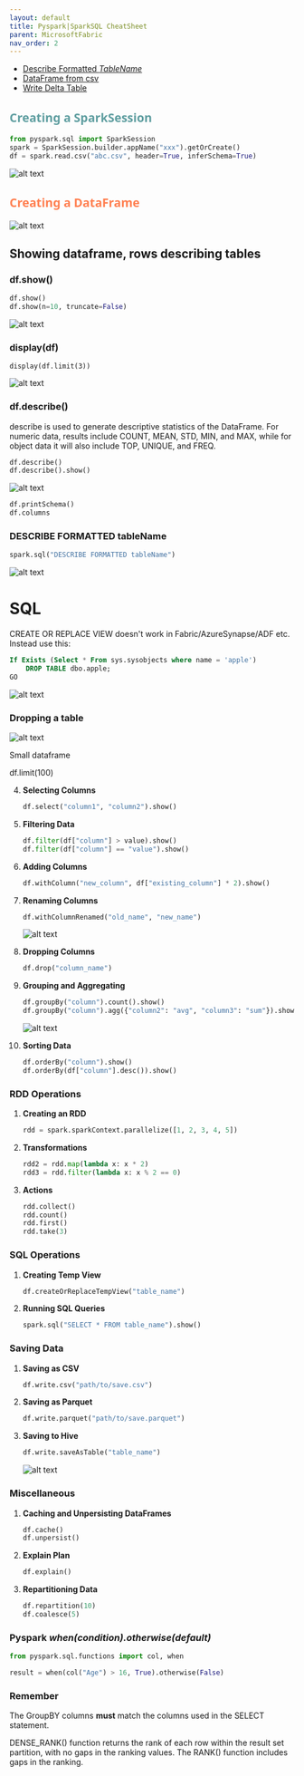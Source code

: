 ```yaml
---
layout: default
title: Pyspark|SparkSQL CheatSheet
parent: MicrosoftFabric
nav_order: 2
---
```


- [Describe Formatted *TableName* ](#describe-formatted-tablename-)
- [DataFrame from csv](#dataframe-from-csv)
- [Write Delta Table](#write-delta-table)



## <span style="color: CadetBlue; font-family: Segoe UI, sans-serif;">Creating a SparkSession</span>

   ```python
   from pyspark.sql import SparkSession
   spark = SparkSession.builder.appName("xxx").getOrCreate()
   df = spark.read.csv("abc.csv", header=True, inferSchema=True)
   ```
   ![alt text](sparksession.png)


## <span style="color: Coral; font-family: Segoe UI, sans-serif;">Creating a DataFrame</span>

![alt text](read.png)

## Showing dataframe, rows describing tables

### df.show()

   ```python
   df.show()
   df.show(n=10, truncate=False)
   ```
   ![alt text](df.show.png)

### display(df)

   ```pyrhon
   display(df.limit(3))
   ```
   ![alt text](displaydflimit3.png)

### df.describe()

   describe is used to generate descriptive statistics of the DataFrame. For numeric data, results include COUNT, MEAN, STD, MIN, and MAX, while for object data it will also include TOP, UNIQUE, and FREQ.

   ```python
   df.describe()
   df.describe().show()
   ```
   ![alt text](images\remdup_image-9.png)

   ```python
   df.printSchema()
   df.columns
   ```
### DESCRIBE FORMATTED tableName

   ```python
   spark.sql("DESCRIBE FORMATTED tableName")
   ```
   ![alt text](judgecourt.png)

# SQL

CREATE OR REPLACE VIEW <VIEWNAME> doesn't work in Fabric/AzureSynapse/ADF etc. Instead use this:
```SQL
If Exists (Select * From sys.sysobjects where name = 'apple')
    DROP TABLE dbo.apple;
GO
```
![alt text](images\Drop_If_Exists_Full.png)




### Dropping a table

![alt text](images\droptable.png)


Small dataframe

df.limit(100)


4. **Selecting Columns**
   ```python
   df.select("column1", "column2").show()
   ```

5. **Filtering Data**
   ```python
   df.filter(df["column"] > value).show()
   df.filter(df["column"] == "value").show()
   ```

6. **Adding Columns**
   ```python
   df.withColumn("new_column", df["existing_column"] * 2).show()
   ```

7. **Renaming Columns**
   ```python
   df.withColumnRenamed("old_name", "new_name")
   ```
   ![alt text](withcolumnrenamed.png)
8. **Dropping Columns**
   ```python
   df.drop("column_name")
   ```

9. **Grouping and Aggregating**
   ```python
   df.groupBy("column").count().show()
   df.groupBy("column").agg({"column2": "avg", "column3": "sum"}).show()
   ```
   ![alt text](df.groupby.png)
10. **Sorting Data**
    ```python
    df.orderBy("column").show()
    df.orderBy(df["column"].desc()).show()
    ```

### RDD Operations
1. **Creating an RDD**
   ```python
   rdd = spark.sparkContext.parallelize([1, 2, 3, 4, 5])
   ```

2. **Transformations**
   ```python
   rdd2 = rdd.map(lambda x: x * 2)
   rdd3 = rdd.filter(lambda x: x % 2 == 0)
   ```

3. **Actions**
   ```python
   rdd.collect()
   rdd.count()
   rdd.first()
   rdd.take(3)
   ```

### SQL Operations
1. **Creating Temp View**
   ```python
   df.createOrReplaceTempView("table_name")
   ```

2. **Running SQL Queries**
   ```python
   spark.sql("SELECT * FROM table_name").show()
   ```

### Saving Data
1. **Saving as CSV**
   ```python
   df.write.csv("path/to/save.csv")
   ```

2. **Saving as Parquet**
   ```python
   df.write.parquet("path/to/save.parquet")
   ```

3. **Saving to Hive**
   ```python
   df.write.saveAsTable("table_name")
   ```
   ![alt text](saveastable.png)

### Miscellaneous
1. **Caching and Unpersisting DataFrames**
   ```python
   df.cache()
   df.unpersist()
   ```

2. **Explain Plan**
   ```python
   df.explain()
   ```

3. **Repartitioning Data**
   ```python
   df.repartition(10)
   df.coalesce(5)
   ```

### Pyspark *when(condition).otherwise(default)*

```python
from pyspark.sql.functions import col, when

result = when(col("Age") > 16, True).otherwise(False)
```

### Remember

The GroupBY columns **must** match the columns used in the SELECT statement.

DENSE_RANK() function returns the rank of each row within the result set partition, with no gaps in the ranking values. The RANK() function includes gaps in the ranking.